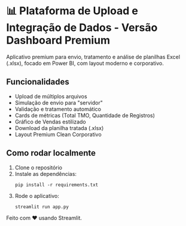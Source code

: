 
# 📊 Plataforma de Upload e Integração de Dados - Versão Dashboard Premium

Aplicativo premium para envio, tratamento e análise de planilhas Excel (.xlsx), focado em Power BI, com layout moderno e corporativo.

## Funcionalidades
- Upload de múltiplos arquivos
- Simulação de envio para "servidor"
- Validação e tratamento automático
- Cards de métricas (Total TMO, Quantidade de Registros)
- Gráfico de Vendas estilizado
- Download da planilha tratada (.xlsx)
- Layout Premium Clean Corporativo

## Como rodar localmente
1. Clone o repositório
2. Instale as dependências:
   ```
   pip install -r requirements.txt
   ```
3. Rode o aplicativo:
   ```
   streamlit run app.py
   ```

Feito com ❤️ usando Streamlit.
